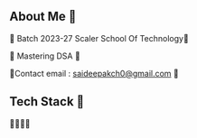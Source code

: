 ## About Me 🍘

🎀 Batch 2023-27 Scaler School Of Technology🍚

🎀 Mastering DSA 🍙

🎀Contact email : saideepakch0@gmail.com 🍜

<!--
**Deepakchowdavarapu/Deepakchowdavarapu** is a ✨ _special_ ✨ repository because its `README.md` (this file) appears on your GitHub profile.

Here are some ideas to get you started:

- 🔭 I’m currently working on ...
- 🌱 I’m currently learning ...
- 👯 I’m looking to collaborate on ...
- 🤔 I’m looking for help with ...
- 💬 Ask me about ...
- 📫 How to reach me: ...
- 😄 Pronouns: ...
- ⚡ Fun fact: ...
-->
## Tech Stack 🍥

🥩🍗🍔🍕

